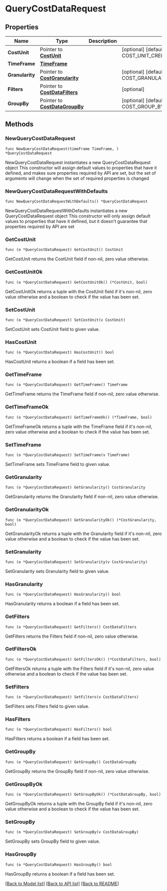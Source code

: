 # QueryCostDataRequest

## Properties

Name | Type | Description | Notes
------------ | ------------- | ------------- | -------------
**CostUnit** | Pointer to [**CostUnit**](CostUnit.md) |  | [optional] [default to COST_UNIT_CREDITS]
**TimeFrame** | [**TimeFrame**](TimeFrame.md) |  | 
**Granularity** | Pointer to [**CostGranularity**](CostGranularity.md) |  | [optional] [default to COST_GRANULARITY_MONTHLY]
**Filters** | Pointer to [**CostDataFilters**](CostDataFilters.md) |  | [optional] 
**GroupBy** | Pointer to [**CostDataGroupBy**](CostDataGroupBy.md) |  | [optional] [default to COST_GROUP_BY_SOURCE_ACCOUNT]

## Methods

### NewQueryCostDataRequest

`func NewQueryCostDataRequest(timeFrame TimeFrame, ) *QueryCostDataRequest`

NewQueryCostDataRequest instantiates a new QueryCostDataRequest object
This constructor will assign default values to properties that have it defined,
and makes sure properties required by API are set, but the set of arguments
will change when the set of required properties is changed

### NewQueryCostDataRequestWithDefaults

`func NewQueryCostDataRequestWithDefaults() *QueryCostDataRequest`

NewQueryCostDataRequestWithDefaults instantiates a new QueryCostDataRequest object
This constructor will only assign default values to properties that have it defined,
but it doesn't guarantee that properties required by API are set

### GetCostUnit

`func (o *QueryCostDataRequest) GetCostUnit() CostUnit`

GetCostUnit returns the CostUnit field if non-nil, zero value otherwise.

### GetCostUnitOk

`func (o *QueryCostDataRequest) GetCostUnitOk() (*CostUnit, bool)`

GetCostUnitOk returns a tuple with the CostUnit field if it's non-nil, zero value otherwise
and a boolean to check if the value has been set.

### SetCostUnit

`func (o *QueryCostDataRequest) SetCostUnit(v CostUnit)`

SetCostUnit sets CostUnit field to given value.

### HasCostUnit

`func (o *QueryCostDataRequest) HasCostUnit() bool`

HasCostUnit returns a boolean if a field has been set.

### GetTimeFrame

`func (o *QueryCostDataRequest) GetTimeFrame() TimeFrame`

GetTimeFrame returns the TimeFrame field if non-nil, zero value otherwise.

### GetTimeFrameOk

`func (o *QueryCostDataRequest) GetTimeFrameOk() (*TimeFrame, bool)`

GetTimeFrameOk returns a tuple with the TimeFrame field if it's non-nil, zero value otherwise
and a boolean to check if the value has been set.

### SetTimeFrame

`func (o *QueryCostDataRequest) SetTimeFrame(v TimeFrame)`

SetTimeFrame sets TimeFrame field to given value.


### GetGranularity

`func (o *QueryCostDataRequest) GetGranularity() CostGranularity`

GetGranularity returns the Granularity field if non-nil, zero value otherwise.

### GetGranularityOk

`func (o *QueryCostDataRequest) GetGranularityOk() (*CostGranularity, bool)`

GetGranularityOk returns a tuple with the Granularity field if it's non-nil, zero value otherwise
and a boolean to check if the value has been set.

### SetGranularity

`func (o *QueryCostDataRequest) SetGranularity(v CostGranularity)`

SetGranularity sets Granularity field to given value.

### HasGranularity

`func (o *QueryCostDataRequest) HasGranularity() bool`

HasGranularity returns a boolean if a field has been set.

### GetFilters

`func (o *QueryCostDataRequest) GetFilters() CostDataFilters`

GetFilters returns the Filters field if non-nil, zero value otherwise.

### GetFiltersOk

`func (o *QueryCostDataRequest) GetFiltersOk() (*CostDataFilters, bool)`

GetFiltersOk returns a tuple with the Filters field if it's non-nil, zero value otherwise
and a boolean to check if the value has been set.

### SetFilters

`func (o *QueryCostDataRequest) SetFilters(v CostDataFilters)`

SetFilters sets Filters field to given value.

### HasFilters

`func (o *QueryCostDataRequest) HasFilters() bool`

HasFilters returns a boolean if a field has been set.

### GetGroupBy

`func (o *QueryCostDataRequest) GetGroupBy() CostDataGroupBy`

GetGroupBy returns the GroupBy field if non-nil, zero value otherwise.

### GetGroupByOk

`func (o *QueryCostDataRequest) GetGroupByOk() (*CostDataGroupBy, bool)`

GetGroupByOk returns a tuple with the GroupBy field if it's non-nil, zero value otherwise
and a boolean to check if the value has been set.

### SetGroupBy

`func (o *QueryCostDataRequest) SetGroupBy(v CostDataGroupBy)`

SetGroupBy sets GroupBy field to given value.

### HasGroupBy

`func (o *QueryCostDataRequest) HasGroupBy() bool`

HasGroupBy returns a boolean if a field has been set.


[[Back to Model list]](../README.md#documentation-for-models) [[Back to API list]](../README.md#documentation-for-api-endpoints) [[Back to README]](../README.md)


